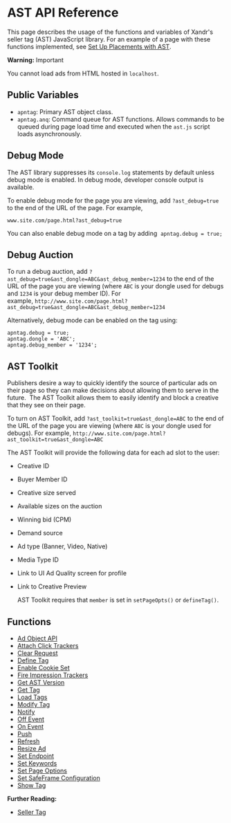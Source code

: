 # AST API Reference

<div class="body refbody">

<div class="section">

This page describes the usage of the functions and variables of
<span class="ph">Xandr</span>'s seller tag (AST) JavaScript library. For
an example of a page with these functions implemented, see
<a href="set-up-placements-with-ast.md" class="xref">Set Up Placements
with AST</a>.

<div class="note warning">

<span class="warningtitle">**Warning:**</span> Important

You cannot load ads from HTML hosted in `localhost`.

</div>

</div>

<div class="section">

## Public Variables

- `apntag`: Primary AST object class.
- `apntag.anq`: Command queue for AST functions. Allows commands to be
  queued during page load time and executed when the `ast.js` script
  loads asynchronously.

</div>

<div class="section">

## Debug Mode

The AST library suppresses its `console.log` statements by default
unless debug mode is enabled. In debug mode, developer console output is
available.

To enable debug mode for the page you are viewing, add `?ast_debug=true`
to the end of the URL of the page. For example,

`www.site.com/page.html?ast_debug=true`

You can also enable debug mode on a tag by
adding  `apntag.debug = true;`

</div>

<div class="section">

## Debug Auction

To run a debug auction, add
`?ast_debug=true&ast_dongle=ABC&ast_debug_member=1234` to the end of the
URL of the page you are viewing (where `ABC` is your dongle used for
debugs and `1234` is your debug member ID). For
example, `http://www.site.com/page.html?ast_debug=true&ast_dongle=ABC&ast_debug_member=1234`

Alternatively, debug mode can be enabled on the tag using:

``` pre
apntag.debug = true;
apntag.dongle = 'ABC';
apntag.debug_member = '1234';
```

</div>

<div class="section">

## AST Toolkit

Publishers desire a way to quickly identify the source of particular ads
on their page so they can make decisions about allowing them to serve in
the future.  The AST Toolkit allows them to easily identify and block a
creative that they see on their page.

To turn on AST Toolkit, add `?ast_toolkit=true&ast_dongle=ABC` to the
end of the URL of the page you are viewing (where `ABC` is your dongle
used for debugs). For
example, `http://www.site.com/page.html?ast_toolkit=true&ast_dongle=ABC`

The AST Toolkit will provide the following data for each ad slot to the
user:

- Creative ID

- Buyer Member ID

- Creative size served

- Available sizes on the auction

- Winning bid (CPM)

- Demand source

- Ad type (Banner, Video, Native)

- Media Type ID

- Link to UI Ad Quality screen for profile

- Link to Creative Preview 

  AST Toolkit requires that `member` is set
  in `setPageOpts()` or `defineTag()`.

</div>

<div class="section">

## Functions
- <a href="ad-object-api.md" class="xref">Ad Object API</a>
- <a href="attach-click-trackers.md" class="xref">Attach Click
  Trackers</a>
- <a href="clear-request.md" class="xref">Clear Request</a>
- <a href="define-tag.md" class="xref">Define Tag</a>
- <a href="enable-cookie-set.md" class="xref">Enable Cookie Set</a>
- <a href="fire-impression-trackers.md" class="xref">Fire Impression
  Trackers</a>
- <a href="get-ast-version.md" class="xref">Get AST Version</a>
- <a href="get-tag.md" class="xref">Get Tag</a>
- <a href="load-tags.md" class="xref">Load Tags</a>
- <a href="modify-tag.md" class="xref">Modify Tag</a>
- <a href="notify.md" class="xref">Notify</a>
- <a href="off-event.md" class="xref">Off Event</a>
- <a href="on-event.md" class="xref">On Event</a>
- <a href="push.md" class="xref">Push</a>
- <a href="refresh.md" class="xref">Refresh</a>
- <a href="resize-ad.md" class="xref">Resize Ad</a>
- <a href="set-endpoint.md" class="xref">Set Endpoint</a>
- <a href="set-keywords.md" class="xref">Set Keywords</a>
- <a href="set-page-options.md" class="xref">Set Page Options</a>
- <a href="set-safeframe-configuration.md" class="xref">Set SafeFrame
  Configuration</a>
- <a href="show-tag.md" class="xref">Show Tag</a>

</div>

**Further Reading:**

- [Seller Tag](seller-tag.md)

</div>

</div>

</div>
